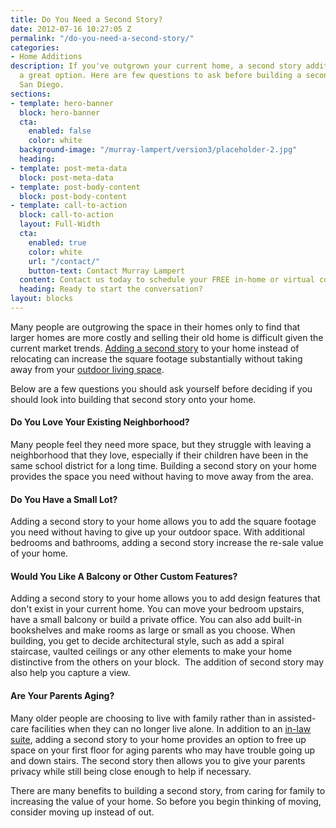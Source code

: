 ```yaml
---
title: Do You Need a Second Story?
date: 2012-07-16 10:27:05 Z
permalink: "/do-you-need-a-second-story/"
categories:
- Home Additions
description: If you've outgrown your current home, a second story addition can be
  a great option. Here are few questions to ask before building a second story in
  San Diego.
sections:
- template: hero-banner
  block: hero-banner
  cta:
    enabled: false
    color: white
  background-image: "/murray-lampert/version3/placeholder-2.jpg"
  heading: 
- template: post-meta-data
  block: post-meta-data
- template: post-body-content
  block: post-body-content
- template: call-to-action
  block: call-to-action
  layout: Full-Width
  cta:
    enabled: true
    color: white
    url: "/contact/"
    button-text: Contact Murray Lampert
  content: Contact us today to schedule your FREE in-home or virtual consultation.
  heading: Ready to start the conversation?
layout: blocks
---
```


Many people are outgrowing the space in their homes only to find that larger homes are more costly and selling their old home is difficult given the current market trends. [Adding a second story](/san-diego-second-story-addition) to your home instead of relocating can increase the square footage substantially without taking away from your [outdoor living space](/san-diego-outdoor-living-space-design).

Below are a few questions you should ask yourself before deciding if you should look into building that second story onto your home.

#### Do You Love Your Existing Neighborhood?

Many people feel they need more space, but they struggle with leaving a neighborhood that they love, especially if their children have been in the same school district for a long time. Building a second story on your home provides the space you need without having to move away from the area.

#### Do You Have a Small Lot?

Adding a second story to your home allows you to add the square footage you need without having to give up your outdoor space. With additional bedrooms and bathrooms, adding a second story increase the re-sale value of your home.

#### Would You Like A Balcony or Other Custom Features?

Adding a second story to your home allows you to add design features that don't exist in your current home. You can move your bedroom upstairs, have a small balcony or build a private office. You can also add built-in bookshelves and make rooms as large or small as you choose. When building, you get to decide architectural style, such as add a spiral staircase, vaulted ceilings or any other elements to make your home distinctive from the others on your block.  The addition of second story may also help you capture a view.

#### Are Your Parents Aging?

Many older people are choosing to live with family rather than in assisted-care facilities when they can no longer live alone. In addition to an [in-law suite](/san-diego-in-law-suites), adding a second story to your home provides an option to free up space on your first floor for aging parents who may have trouble going up and down stairs. The second story then allows you to give your parents privacy while still being close enough to help if necessary.

There are many benefits to building a second story, from caring for family to increasing the value of your home. So before you begin thinking of moving, consider moving up instead of out.
